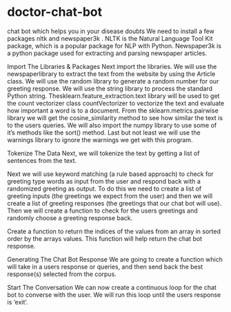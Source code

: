 # doctor-chat-bot
chat bot  which helps you in your disease doubts
We need to install a few packages nltk and newspaper3k . NLTK is the Natural Language Tool Kit package, which is a popular package for NLP with Python. Newspaper3k is a python package used for extracting and parsing newspaper articles.

Import The Libraries & Packages
Next import the libraries. We will use the newspaperlibrary to extract the text from the website by using the Article class. We will use the random library to generate a random number for our greeting response. We will use the string library to process the standard Python string. Thesklearn.feature_extraction.text library will be used to get the count vectorizer class countVectorizer to vectorize the text and evaluate how important a word is to a document. From the sklearn.metrics.pairwise library we will get the cosine_similarity method to see how similar the text is to the users queries. We will also import the numpy library to use some of it’s methods like the sort() method. Last but not least we will use the warnings library to ignore the warnings we get with this program.

Tokenize The Data
Next, we will tokenize the text by getting a list of sentences from the text.

Next we will use keyword matching (a rule based approach) to check for greeting type words as input from the user and respond back with a randomized greeting as output.
To do this we need to create a list of greeting inputs (the greetings we expect from the user) and then we will create a list of greeting responses (the greetings that our chat bot will use).
Then we will create a function to check for the users greetings and randomly choose a greeting response back.

Create a function to return the indices of the values from an array in sorted order by the arrays values. This function will help return the chat bot response.

Generating The Chat Bot Response
We are going to create a function which will take in a users response or queries, and then send back the best response(s) selected from the corpus.

Start The Conversation
We can now create a continuous loop for the chat bot to converse with the user. We will run this loop until the users response is ‘exit’.
